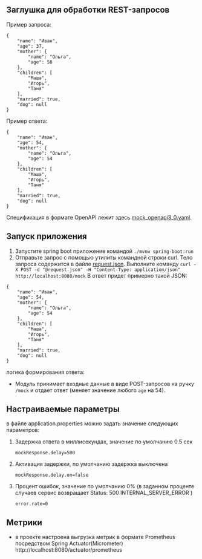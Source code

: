 ## Заглушка для обработки REST-запросов

Пример запроса:
```
{
    "name": "Иван",
    "age": 37,
    "mother": {
        "name": "Ольга",
        "age": 58
    },
    "children": [
        "Маша",
        "Игорь",
        "Таня"
    ],
    "married": true,
    "dog": null
}
```

Пример ответа:

```
{
    "name": "Иван",
    "age": 54,
    "mother": {
        "name": "Ольга",
        "age": 54
    },
    "children": [
        "Маша",
        "Игорь",
        "Таня"
    ],
    "married": true,
    "dog": null
}
```

Спецификация в формате OpenAPI лежит здесь [mock_openapi3_0.yaml](./mock_openapi3_0.yaml).

## Запуск приложения
1. Запустите spring boot приложение командой `./mvnw spring-boot:run`
2. Отправьте запрос с помощью утилиты командной строки curl. Тело запроса содержится в файле [request.json](./request.json).
   Выполните команду `curl -X POST -d "@request.json" -H "Content-Type: application/json" http://localhost:8080/mock`
   В ответ придет примерно такой JSON:
```
{
    "name": "Иван",
    "age": 54,
    "mother": {
        "name": "Ольга",
        "age": 54
    },
    "children": [
        "Маша",
        "Игорь",
        "Таня"
    ],
    "married": true,
    "dog": null
}
```

логика формирования ответа:
* Модуль принимает входные данные в виде POST-запросов на ручку `/mock` и отдает ответ (меняет значение любого `age` на 54).

## Настраиваемые параметры
в файле application.properties можно задать значение следующих параметров:

1. Задержка ответа в миллисекундах, значение по умолчанию 0.5 сек

   `mockResponse.delay=500`

2. Активация задержки, по умолчанию задержка выключена

   `mockResponse.delay.on=false`

3. Процент ошибок, значение по умолчанию 0% (в заданном проценте случаев сервис возвращает Status: 500 INTERNAL_SERVER_ERROR
   )

   `error.rate=0`

## Метрики

* в проекте настроена выгрузка метрик в формате Prometheus посредством Spring Actuator(Micrometer) http://localhost:8080/actuator/prometheus
